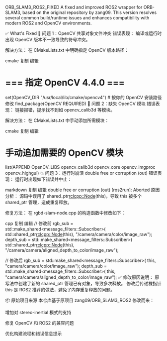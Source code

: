 ORB_SLAM3_ROS2_FIXED
A fixed and improved ROS2 wrapper for ORB-SLAM3, based on the original repository by zang09.
This version resolves several common build/runtime issues and enhances compatibility with modern ROS2 and OpenCV environments.

✅ What's Fixed
🚫 问题 1：OpenCV 共享对象文件冲突
错误表现：
编译或运行时出现 OpenCV 版本不一致导致的符号冲突。

解决方法：
在 CMakeLists.txt 中明确指定 OpenCV 版本路径：

cmake
复制
编辑
# === 指定 OpenCV 4.4.0 ===
set(OpenCV_DIR "/usr/local/lib/cmake/opencv4")  # 按你的 OpenCV 安装路径修改
find_package(OpenCV REQUIRED)
🧱 问题 2：缺失 OpenCV 模块
错误表现：
链接报错，提示找不到如 opencv_calib3d 等模块。

解决方法：
在 CMakeLists.txt 中手动添加所需模块：

cmake
复制
编辑
# 手动追加需要的 OpenCV 模块
list(APPEND OpenCV_LIBS opencv_calib3d opencv_core opencv_imgproc opencv_highgui)
💥 问题 3：运行时崩溃 double free or corruption (out)
错误表现：
运行时出现如下错误并中止：

markdown
复制
编辑
double free or corruption (out)
[ros2run]: Aborted
原因分析：
源码中误用了 shared_ptr<rclcpp::Node>(this)，导致 this 被多个 shared_ptr 管理，造成重复释放。

修复方法：
在 rgbd-slam-node.cpp 的构造函数中修改如下：

cpp
复制
编辑
// 修改前
rgb_sub = std::make_shared<message_filters::Subscriber<ImageMsg>>(
    std::shared_ptr<rclcpp::Node>(this),
    "/camera/camera/color/image_raw");
depth_sub = std::make_shared<message_filters::Subscriber<ImageMsg>>(
    std::shared_ptr<rclcpp::Node>(this),
    "/camera/camera/aligned_depth_to_color/image_raw");

// 修改后
rgb_sub = std::make_shared<message_filters::Subscriber<ImageMsg>>(
    this, "camera/camera/color/image_raw");
depth_sub = std::make_shared<message_filters::Subscriber<ImageMsg>>(
    this, "camera/camera/aligned_depth_to_color/image_raw");
✅ 修改原因说明：
原写法中创建了新的 shared_ptr 管理已有对象，导致多次释放。
修改后传递裸指针 this 是 ROS2 推荐的做法，避免了内存重复释放的问题。

📦 原始项目来源
本仓库基于原项目 zang09/ORB_SLAM3_ROS2 修改而来：

增加对 stereo-inertial 模式的支持

修复 OpenCV 和 ROS2 的兼容问题

优化构建流程和错误信息提示